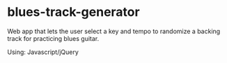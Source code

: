 # blues-track-generator

Web app that lets the user select a key and tempo to randomize a backing track for practicing blues guitar.

Using: Javascript/jQuery
